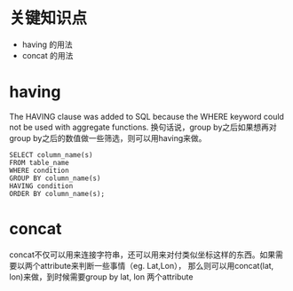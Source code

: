 # 关键知识点
- having 的用法
- concat 的用法

# having
The HAVING clause was added to SQL because the WHERE keyword could not be used with aggregate functions.
换句话说，group by之后如果想再对group by之后的数值做一些筛选，则可以用having来做。

```MySQL
SELECT column_name(s)
FROM table_name
WHERE condition
GROUP BY column_name(s)
HAVING condition
ORDER BY column_name(s);
```

# concat
concat不仅可以用来连接字符串，还可以用来对付类似坐标这样的东西。如果需要以两个attribute来判断一些事情（eg. Lat,Lon），
那么则可以用concat(lat, lon)来做，到时候需要group by lat, lon 两个attribute
